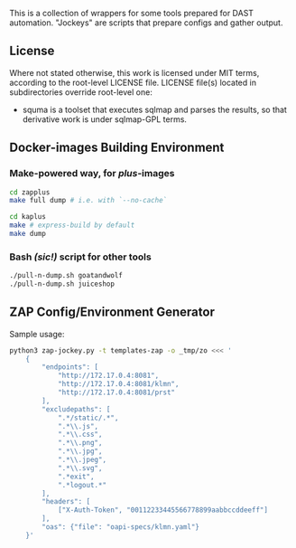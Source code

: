 This is a collection of wrappers for some tools prepared for DAST automation.
"Jockeys" are scripts that prepare configs and gather output.


## License

Where not stated otherwise, this work is licensed under MIT terms,
according to the root-level LICENSE file. LICENSE file(s) located
in subdirectories override root-level one:

- squma is a toolset that executes sqlmap and parses the results,
so that derivative work is under sqlmap-GPL terms.


## Docker-images Building Environment

### Make-powered way, for _plus_-images

```sh
cd zapplus
make full dump # i.e. with `--no-cache`

cd kaplus
make # express-build by default
make dump
```

### Bash _(sic!)_ script for other tools

```sh
./pull-n-dump.sh goatandwolf
./pull-n-dump.sh juiceshop
```


## ZAP Config/Environment Generator

Sample usage:

```sh
python3 zap-jockey.py -t templates-zap -o _tmp/zo <<< '
    {
        "endpoints": [
            "http://172.17.0.4:8081",
            "http://172.17.0.4:8081/klmn",
            "http://172.17.0.4:8081/prst"
        ],
        "excludepaths": [
            ".*/static/.*",
            ".*\\.js",
            ".*\\.css",
            ".*\\.png",
            ".*\\.jpg",
            ".*\\.jpeg",
            ".*\\.svg",
            ".*exit",
            ".*logout.*"
        ],
        "headers": [
            ["X-Auth-Token", "00112233445566778899aabbccddeeff"]
        ],
        "oas": {"file": "oapi-specs/klmn.yaml"}
    }'
```
